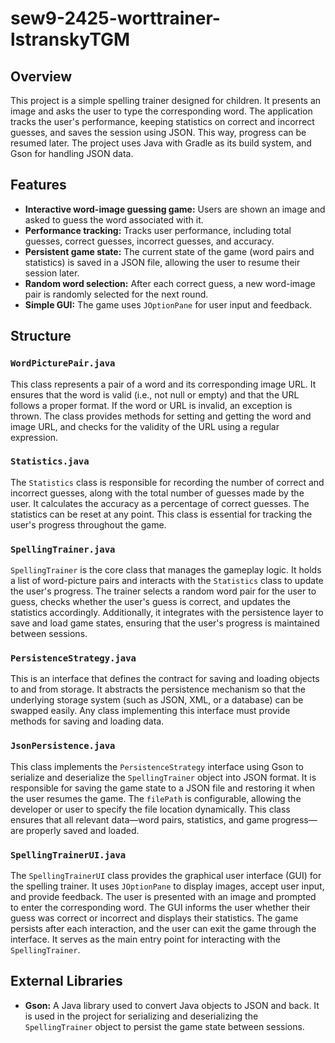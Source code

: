 # sew9-2425-worttrainer-lstranskyTGM

## Overview

This project is a simple spelling trainer designed for children. 
It presents an image and asks the user to type the corresponding word. 
The application tracks the user's performance, keeping statistics on correct and incorrect guesses, and saves the session using JSON. 
This way, progress can be resumed later. The project uses Java with Gradle as its build system, and Gson for handling JSON data.

## Features

- **Interactive word-image guessing game:** Users are shown an image and asked to guess the word associated with it.
- **Performance tracking:** Tracks user performance, including total guesses, correct guesses, incorrect guesses, and accuracy.
- **Persistent game state:** The current state of the game (word pairs and statistics) is saved in a JSON file, allowing the user to resume their session later.
- **Random word selection:** After each correct guess, a new word-image pair is randomly selected for the next round.
- **Simple GUI:** The game uses `JOptionPane` for user input and feedback.

## Structure

### `WordPicturePair.java`

This class represents a pair of a word and its corresponding image URL. It ensures that the word is valid (i.e., not null or empty) and that the URL follows a proper format. 
If the word or URL is invalid, an exception is thrown. The class provides methods for setting and getting the word and image URL, and checks for the validity of the URL using a regular expression.

### `Statistics.java`

The `Statistics` class is responsible for recording the number of correct and incorrect guesses, along with the total number of guesses made by the user. 
It calculates the accuracy as a percentage of correct guesses. The statistics can be reset at any point. This class is essential for tracking the user's progress throughout the game.

### `SpellingTrainer.java`

`SpellingTrainer` is the core class that manages the gameplay logic. It holds a list of word-picture pairs and interacts with the `Statistics` class to update the user's progress. 
The trainer selects a random word pair for the user to guess, checks whether the user's guess is correct, and updates the statistics accordingly. 
Additionally, it integrates with the persistence layer to save and load game states, ensuring that the user's progress is maintained between sessions.

### `PersistenceStrategy.java`

This is an interface that defines the contract for saving and loading objects to and from storage. It abstracts the persistence mechanism so that the underlying storage system (such as JSON, XML, or a database) can be swapped easily. 
Any class implementing this interface must provide methods for saving and loading data.

### `JsonPersistence.java`

This class implements the `PersistenceStrategy` interface using Gson to serialize and deserialize the `SpellingTrainer` object into JSON format. It is responsible for saving the game state to a JSON file and restoring it when the user resumes the game. 
The `filePath` is configurable, allowing the developer or user to specify the file location dynamically. This class ensures that all relevant data—word pairs, statistics, and game progress—are properly saved and loaded.

### `SpellingTrainerUI.java`

The `SpellingTrainerUI` class provides the graphical user interface (GUI) for the spelling trainer. It uses `JOptionPane` to display images, accept user input, and provide feedback. The user is presented with an image and prompted to enter the corresponding word. 
The GUI informs the user whether their guess was correct or incorrect and displays their statistics. The game persists after each interaction, and the user can exit the game through the interface. It serves as the main entry point for interacting with the `SpellingTrainer`.

## External Libraries

- **Gson:** A Java library used to convert Java objects to JSON and back. It is used in the project for serializing and deserializing the `SpellingTrainer` object to persist the game state between sessions.
